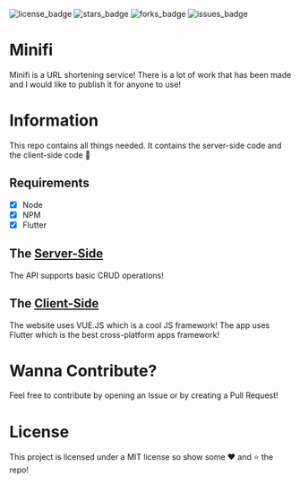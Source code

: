 ![license_badge]
![stars_badge]
![forks_badge]
![issues_badge]

# Minifi

Minifi is a URL shortening service!
There is a lot of work that has been made and I would like to publish it for anyone to use!

# Information

This repo contains all things needed. It contains the server-side code and the client-side code 🎈

## Requirements

- [x] Node
- [x] NPM
- [x] Flutter

## The [Server-Side]

The API supports basic CRUD operations!

## The [Client-Side]

The website uses VUE.JS which is a cool JS framework!
The app uses Flutter which is the best cross-platform apps framework!

# Wanna Contribute?

Feel free to contribute by opening an Issue or by creating a Pull Request!

# License

This project is licensed under a MIT license so show some ❤ and ⭐ the repo!

[license_badge]: https://img.shields.io/github/license/yazeedalkhalaf/Minifi?style=for-the-badge
[stars_badge]: https://img.shields.io/github/stars/YazeedAlKhalaf/Minifi?style=for-the-badge
[issues_badge]: https://img.shields.io/github/issues/YazeedAlKhalaf/Minifi?style=for-the-badge
[forks_badge]: https://img.shields.io/github/forks/YazeedAlKhalaf/Minifi?style=for-the-badge
[server-side]: https://github.com/YazeedAlKhalaf/Minifi/tree/master/server
[client-side]: https://github.com/YazeedAlKhalaf/Minifi/tree/master/client

